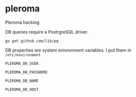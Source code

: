 # pleroma
Pleroma hacking

DB queries require a PostrgreSQL driver. 

`go get github.com/lib/pq`

DB properties are system enivronment variables. I put them in `/etc/environment`

`PLEROMA_DB_USER`

`PLEROMA_DB_PASSWORD`

`PLEROMA_DB_NAME`

`PLEROMA_DB_HOST`


